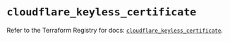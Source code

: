 # `cloudflare_keyless_certificate`

Refer to the Terraform Registry for docs: [`cloudflare_keyless_certificate`](https://registry.terraform.io/providers/cloudflare/cloudflare/5.0.0/docs/resources/keyless_certificate).
